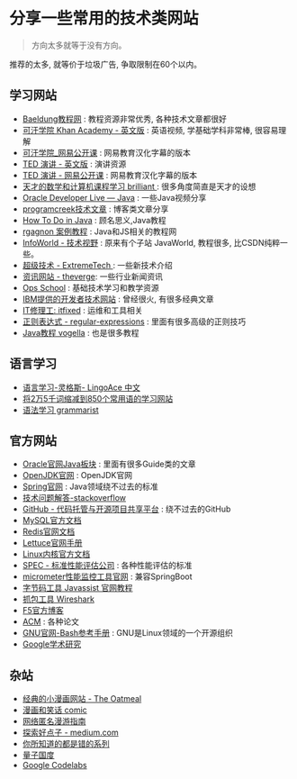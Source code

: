 # 分享一些常用的技术类网站


> 方向太多就等于没有方向。

推荐的太多, 就等价于垃圾广告, 争取限制在60个以内。


## 学习网站

- [Baeldung教程网](https://www.baeldung.com/) : 教程资源非常优秀, 各种技术文章都很好
- [可汗学院 Khan Academy - 英文版](https://www.khanacademy.org) : 英语视频, 学基础学科非常棒, 很容易理解
- [可汗学院_网易公开课](https://open.163.com/khan/) : 网易教育汉化字幕的版本
- [TED 演讲 - 英文版](https://ed.ted.com/ted_ed_collections) : 演讲资源
- [TED 演讲 - 网易公开课](https://open.163.com/ted/) : 网易教育汉化字幕的版本
- [天才的数学和计算机课程学习 brilliant ](https://brilliant.org/) : 很多角度简直是天才的设想
- [Oracle Developer Live — Java](https://developer.oracle.com/community/events/devlive-java-recordings.html) : 一些Java视频分享
- [programcreek技术文章](https://www.programcreek.com/) : 博客类文章分享
- [How To Do in Java](https://howtodoinjava.com/java/garbage-collection/) : 顾名思义,Java教程
- [rgagnon 案例教程](https://www.rgagnon.com/topics/java-language.html) : Java和JS相关的教程网
- [InfoWorld - 技术视野](https://www.infoworld.com/article/2076075/core-java-learn-java-from-the-ground-up.html) : 原来有个子站 JavaWorld, 教程很多, 比CSDN纯粹一些。
- [超级技术 - ExtremeTech ](https://www.extremetech.com/) : 一些新技术介绍
- [资讯网站 - theverge](https://www.theverge.com/22435030/starlink-satellite-internet-spacex-review): 一些行业新闻资讯
- [Ops School](https://www.opsschool.org/introduction.html) : 基础技术学习和教学资源
- [IBM提供的开发者技术网站](https://developer.ibm.com/) : 曾经很火, 有很多经典文章
- [IT修理工: itfixed](https://www.itfixed.com/blog/) : 运维和工具相关
- [正则表达式 - regular-expressions](https://www.regular-expressions.info/lookaround.html) : 里面有很多高级的正则技巧
- [Java教程 vogella](https://www.vogella.com/tutorials/JavaRegularExpressions/article.html) : 也是很多教程

## 语言学习

- [语言学习-灵格斯- LingoAce 中文](https://www.lingoace.com/zh/)
- [将2万5千词缩减到850个常用语的学习网站](http://ogden.basic-english.org/)
- [语法学习 grammarist](https://grammarist.com/)


## 官方网站

- [Oracle官网Java板块](https://docs.oracle.com/en/java/javase/17/) : 里面有很多Guide类的文章
- [OpenJDK官网](https://openjdk.org/groups/hotspot/) : OpenJDK官网
- [Spring官网](https://spring.io/) : Java领域绕不过去的标准
- [技术问题解答-stackoverflow](https://stackoverflow.com/)
- [GitHub - 代码托管与开源项目共享平台](https://github.com/cncounter/translation/) : 绕不过去的GitHub
- [MySQL官方文档](http://dev.mysql.com/doc/refman/5.7/en/innodb-locking-transaction-model.html)
- [Redis官网文档](https://redis.io/docs/manual/patterns/distributed-locks/)
- [Lettuce官网手册](https://lettuce.io/core/release/reference/index.html)
- [Linux内核官方文档](https://www.kernel.org/doc/html/latest/)
- [SPEC - 标准性能评估公司](https://spec.org/) : 各种性能评估的标准
- [micrometer性能监控工具官网](https://micrometer.io/) : 兼容SpringBoot
- [字节码工具 Javassist 官网教程](https://www.javassist.org/tutorial/tutorial.html)
- [抓包工具 Wireshark](https://www.wireshark.org/)
- [F5官方博客](https://www.f5.com/company/blog)
- [ACM](https://dl.acm.org/doi/pdf/10.1145/3538532) : 各种论文
- [GNU官网-Bash参考手册](https://www.gnu.org/savannah-checkouts/gnu/bash/manual/bash.html) : GNU是Linux领域的一个开源组织
- [Google学术研究](https://research.google/)

## 杂站

- [经典的小漫画网站 - The Oatmeal](https://theoatmeal.com/comics)
- [漫画和笑话 comic ](https://comic.browserling.com/)
- [网络匿名漫游指南](https://anonymousplanet.org/guide.html)
- [探索好点子 - medium.com](https://medium.com/)
- [你所知道的都是错的系列](https://bravenewgeek.com/everything-you-know-about-latency-is-wrong/)
- [量子国度](https://quantum.country/)
- [Google Codelabs](https://codelabs.developers.google.com/)


